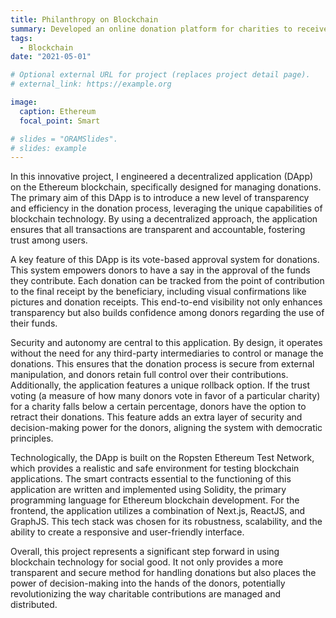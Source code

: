 ```yaml
---
title: Philanthropy on Blockchain
summary: Developed an online donation platform for charities to receive funds via ethereum based blockchain, with added voting system for reliability and providing maximum transparency.
tags:
  - Blockchain
date: "2021-05-01"

# Optional external URL for project (replaces project detail page).
# external_link: https://example.org

image:
  caption: Ethereum
  focal_point: Smart

# slides = "ORAMSlides".
# slides: example
---
```


In this innovative project, I engineered a decentralized application (DApp) on the Ethereum blockchain, specifically designed for managing donations. The primary aim of this DApp is to introduce a new level of transparency and efficiency in the donation process, leveraging the unique capabilities of blockchain technology. By using a decentralized approach, the application ensures that all transactions are transparent and accountable, fostering trust among users.

A key feature of this DApp is its vote-based approval system for donations. This system empowers donors to have a say in the approval of the funds they contribute. Each donation can be tracked from the point of contribution to the final receipt by the beneficiary, including visual confirmations like pictures and donation receipts. This end-to-end visibility not only enhances transparency but also builds confidence among donors regarding the use of their funds.

Security and autonomy are central to this application. By design, it operates without the need for any third-party intermediaries to control or manage the donations. This ensures that the donation process is secure from external manipulation, and donors retain full control over their contributions. Additionally, the application features a unique rollback option. If the trust voting (a measure of how many donors vote in favor of a particular charity) for a charity falls below a certain percentage, donors have the option to retract their donations. This feature adds an extra layer of security and decision-making power for the donors, aligning the system with democratic principles.

Technologically, the DApp is built on the Ropsten Ethereum Test Network, which provides a realistic and safe environment for testing blockchain applications. The smart contracts essential to the functioning of this application are written and implemented using Solidity, the primary programming language for Ethereum blockchain development. For the frontend, the application utilizes a combination of Next.js, ReactJS, and GraphJS. This tech stack was chosen for its robustness, scalability, and the ability to create a responsive and user-friendly interface.

Overall, this project represents a significant step forward in using blockchain technology for social good. It not only provides a more transparent and secure method for handling donations but also places the power of decision-making into the hands of the donors, potentially revolutionizing the way charitable contributions are managed and distributed.